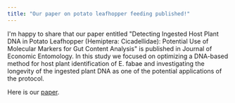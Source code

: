 ```yaml
---
title: "Our paper on potato leafhopper feeding published!"
---
```


I'm happy to share that our paper entitled "Detecting Ingested Host Plant DNA in Potato Leafhopper (Hemiptera: Cicadellidae): Potential Use of Molecular Markers for Gut Content Analysis" is published in Journal of Economic Entomology.  <!--more--> In this study we focused on optimizing a DNA-based method for host plant identification of E. fabae and investigating the longevity of the ingested plant DNA as one of the potential applications of the protocol. 

Here is our <a href="{{ 'assets/content/publications/2020_PLH_feeding.pdf' | relative_url }}">paper</a>.